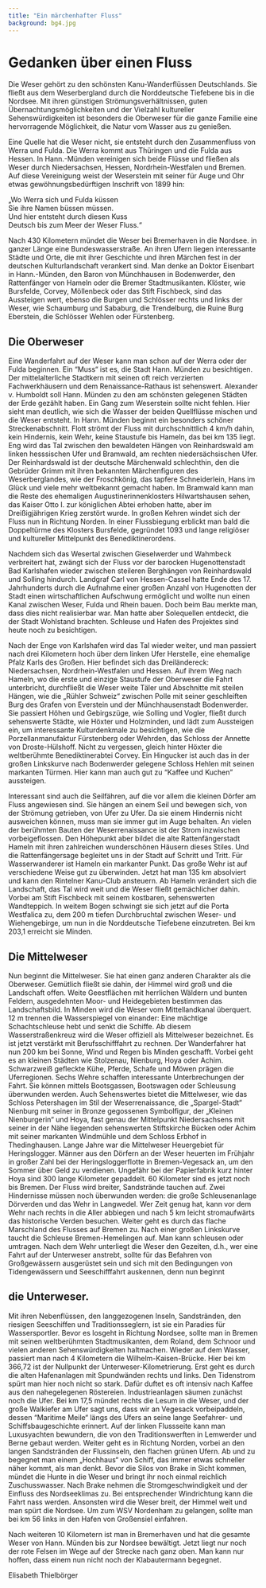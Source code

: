 ```yaml
---
title: "Ein märchenhafter Fluss"
background: bg4.jpg
---
```


# Gedanken über einen Fluss
Die Weser gehört zu den schönsten Kanu-Wanderflüssen Deutschlands. Sie fließt aus dem Weserbergland durch die Norddeutsche Tiefebene bis in die Nordsee. Mit ihren günstigen Strömungsverhältnissen, guten Übernachtungsmöglichkeiten und der Vielzahl kultureller Sehenswürdigkeiten ist besonders die Oberweser für die ganze Familie eine hervorragende Möglichkeit, die Natur vom Wasser aus zu genießen.

Eine Quelle hat die Weser nicht, sie entsteht durch den Zusammenfluss von Werra und Fulda. Die Werra kommt aus Thüringen und die Fulda aus Hessen. In Hann.-Münden vereinigen sich beide Flüsse und fließen als Weser durch Niedersachsen, Hessen, Nordrhein-Westfalen und Bremen. Auf diese Vereinigung weist der Weserstein mit seiner für Auge und Ohr etwas gewöhnungsbedürftigen Inschrift von 1899 hin: 

„Wo Werra sich und Fulda küssen  
Sie ihre Namen büssen müssen.  
Und hier entsteht durch diesen Kuss  
Deutsch bis zum Meer der Weser Fluss.“

Nach 430 Kilometern mündet die Weser bei Bremerhaven in die Nordsee. in ganzer Länge eine Bundeswasserstraße. An ihren Ufern liegen interessante Städte und Orte, die mit ihrer Geschichte und ihren Märchen fest in der deutschen Kulturlandschaft verankert sind. Man denke an Doktor Eisenbart in Hann.-Münden, den Baron von Münchhausen in Bodenwerder, den Rattenfänger von Hameln oder die Bremer Stadtmusikanten.  Klöster, wie Bursfelde, Corvey, Möllenbeck oder das Stift Fischbeck, sind das Aussteigen wert, ebenso die Burgen und Schlösser rechts und links der Weser, wie Schaumburg und Sababurg, die Trendelburg, die Ruine Burg Eberstein, die Schlösser Wehlen oder Fürstenberg. 

## Die Oberweser
Eine Wanderfahrt auf der Weser kann man schon auf der Werra oder der Fulda be­ginnen. Ein “Muss“ ist es, die Stadt Hann. Münden zu besichtigen. Der mittelalterliche Stadtkern mit seinen oft reich verzierten Fachwerkhäusern und dem Renaissance-Rathaus ist sehenswert. Alexander v. Humboldt soll Hann. Münden zu den am schönsten gelegenen Städten der Erde ge­zählt haben. Ein Gang zum Weserstein sollte nicht fehlen. Hier sieht man deutlich, wie sich die Wasser der beiden Quellflüsse mischen und die Weser entsteht.
In Hann. Münden beginnt ein besonders schöner Streckenabschnitt. Flott strömt der Fluss mit durchschnittlich 4 km/h dahin, kein Hindernis, kein Wehr, keine Staustufe bis Hameln, das bei km 135 liegt. Eng wird das Tal zwischen den bewaldeten Hängen von Reinhardswald am linken hesssischen Ufer und Bramwald, am rechten niedersächsischen Ufer. Der Reinhardswald ist der deutsche Märchenwald schlechthin, den die Gebrüder Grimm mit ihren  bekannten Märchenfiguren des Weserberglandes,  wie  der Froschkönig, das tapfere Schneiderlein, Hans im Glück und viele mehr weltbekannt gemacht haben. Im Bramwald kann man die Reste des ehemaligen Augustinerinnenklosters Hilwartshausen sehen, das Kaiser Otto I. zur königlichen Abtei erhoben hatte, aber im Dreißigjährigen Krieg zerstört wurde.
In großen Kehren windet sich der Fluss nun in Richtung Norden. In einer Flussbiegung erblickt man bald die Doppeltürme des Klosters Bursfelde, gegründet 1093 und lange religiöser und kultureller Mittelpunkt des Benediktinerordens.

Nachdem sich das Wesertal zwischen Gieselwerder und Wahmbeck verbreitert hat, zwängt sich der Fluss vor der barocken Hugenottenstadt Bad Karlshafen wieder zwischen steileren Berghängen von Reinhardswald und Solling hindurch. Landgraf Carl von Hessen-Cassel hatte Ende des 17. Jahrhunderts durch die Aufnahme einer großen Anzahl von Hugenotten der Stadt einen wirtschaftlichen Aufschwung ermöglicht und wollte nun einen Kanal zwischen Weser, Fulda und Rhein bauen. Doch beim Bau merkte man, dass dies nicht realisierbar war. Man hatte aber Solequellen entdeckt, die der Stadt Wohlstand brachten. Schleuse und Hafen des Projektes sind heute noch zu besichtigen.

Nach der Enge von Karlshafen wird das Tal wieder weiter, und man passiert nach drei Kilometern hoch über dem linken Ufer Herstelle, eine ehemalige Pfalz Karls des Großen. Hier befindet sich das Dreiländereck: Niedersachsen, Nordrhein-Westfalen und Hessen. Auf ihrem Weg nach Hameln, wo die erste und einzige Staustufe der Oberweser die Fahrt unterbricht, durchfließt die Weser weite Täler und Abschnitte mit steilen Hängen, wie die „Rühler Schweiz“ zwischen Polle mit seiner geschleiften Burg des Grafen von Everstein und der Münchhausenstadt Bodenwerder. Sie passiert Höhen und Gebirgszüge, wie Solling und Vogler, fließt durch sehenswerte Städte, wie Höxter und Holzminden, und lädt zum Aussteigen ein, um interessante Kulturdenkmale zu besichtigen, wie die Porzellanmanufaktur Fürstenberg oder Wehrden, das Schloss der Annette von Droste-Hülshoff. Nicht zu vergessen, gleich hinter Höxter die weltberühmte Benediktinerabtei Corvey. Ein Hingucker ist auch das in der großen Linkskurve nach Bodenwerder gelegene Schloss Hehlen mit seinen markanten Türmen. Hier kann man auch gut zu “Kaffee und Kuchen” aussteigen.

Interessant sind auch die Seilfähren, auf die vor allem die kleinen Dörfer am Fluss angewiesen sind. Sie hängen an einem Seil und bewegen sich, von der Strömung getrieben, von Ufer zu Ufer. Da sie einem Hindernis nicht ausweichen können, muss man sie immer gut im Auge behalten.
An vielen der berühmten Bauten der Weserrenaissance ist der Strom inzwischen vorbeigeflossen. Den Höhepunkt aber bildet die alte  Rattenfängerstadt Hameln mit ihren zahlreichen wunderschönen Häusern dieses Stiles. Und die Rattenfängersage begleitet uns in der Stadt auf Schritt und Tritt. Für Wasserwanderer ist Hameln ein markanter Punkt. Das große Wehr ist auf verschiedene Weise gut zu überwinden. Jetzt hat man 135 km absolviert und kann den Rintelner Kanu-Club ansteuern.
Ab Hameln verändert sich die Landschaft, das Tal wird weit und die Weser fließt gemächlicher dahin. Vorbei am Stift Fischbeck mit seinem kostbaren, sehenswerten Wandteppich. In weitem Bogen schwingt sie sich jetzt auf die Porta Westfalica zu, dem 200 m tiefen Durchbruchtal zwischen Weser- und Wiehengebirge, um nun in die Norddeutsche Tiefebene einzutreten. Bei km 203,1 erreicht sie Minden.

## Die Mittelweser
Nun beginnt die Mittelweser. Sie hat einen ganz anderen Charakter als die Oberweser. Gemütlich fließt sie dahin, der Himmel wird groß und die Landschaft offen. Weite Geestflächen mit herrlichen Wäldern und bunten Feldern, ausgedehnten Moor- und Heidegebieten bestimmen das Landschaftsbild. In Minden wird die Weser vom Mittellandkanal überquert. 12 m trennen die Wasserspiegel von einander: Eine mächtige Schachtschleuse hebt und senkt die Schiffe. Ab diesem Wasserstraßenkreuz wird die Weser offiziell als Mittelweser bezeichnet. Es ist jetzt verstärkt mit Berufsschifffahrt zu rechnen.
Der Wanderfahrer hat nun 200 km bei Sonne, Wind und Regen bis Minden geschafft. Vorbei geht es an kleinen Städten wie Stolzenau, Nienburg, Hoya oder Achim. Schwarzweiß gefleckte Kühe, Pferde, Schafe und Möwen prägen die Uferregionen. Sechs Wehre schaffen interessante Unterbrechungen der Fahrt. Sie können mittels Bootsgassen, Bootswagen oder Schleusung überwunden werden. 
Auch Sehenswertes bietet die Mittelweser, wie das Schloss Petershagen im Stil der Weserrenaissance, die „Spargel-Stadt“ Nienburg mit seiner in Bronze gegossenen  Symbolfigur, der „Kleinen Nienburgerin“  und Hoya, fast genau der Mittelpunkt Niedersachsens mit seiner in der Nähe liegenden sehenswerten Stiftskirche Bücken oder Achim mit seiner markanten Windmühle und dem Schloss Erbhof in Thedinghausen.
Lange Jahre war die Mittelweser Heuergebiet für Heringslogger. Männer aus den Dörfern an der Weser heuerten im Frühjahr in großer Zahl bei der Heringsloggerflotte in Bremen-Vegesack an, um den Sommer über Geld zu verdienen.
Ungefähr bei der Papierfabrik kurz hinter Hoya sind 300 lange Kilometer gepaddelt. 60 Kilometer sind es jetzt noch bis Bremen. Der Fluss wird breiter, Sandstrände tauchen auf. Zwei Hindernisse müssen noch überwunden werden: die große Schleusenanlage Dörverden und das Wehr in Langwedel. Wer Zeit genug hat, kann vor dem Wehr nach rechts in die Aller abbiegen und nach 5 km leicht stromaufwärts das historische Verden besuchen. Weiter geht es durch das flache Marschland des Flusses auf Bremen zu. Nach einer großen Linkskurve taucht die Schleuse Bremen-Hemelingen auf. Man kann schleusen oder umtragen. Nach dem Wehr unterliegt die Weser den Gezeiten, d.h., wer eine Fahrt auf der Unterweser anstrebt, sollte für das Befahren von Großgewässern ausgerüstet sein und sich mit den Bedingungen von Tidengewässern und Seeschifffahrt auskennen, denn nun beginnt

## die Unterweser.
Mit ihren Nebenflüssen, den langgezogenen Inseln, Sandstränden, den riesigen Seeschiffen und Traditionsseglern, ist sie ein Paradies für Wassersportler. 
Bevor es losgeht in Richtung Nordsee, sollte man in Bremen mit seinen weltberühmten Stadtmusikanten, dem Roland, dem Schnoor und vielen anderen Sehenswürdigkeiten haltmachen. Wieder auf dem Wasser, passiert man nach 4 Kilometern die Wilhelm-Kaisen-Brücke. Hier bei km 366,72 ist der Nullpunkt der Unterweser-Kilometrierung.
Erst geht es durch die alten Hafenanlagen mit Spundwänden rechts und links. Den Tidenstrom spürt man hier noch nicht so stark. Dafür duftet es oft intensiv nach Kaffee aus den nahegelegenen Röstereien. Industrieanlagen säumen zunächst noch die Ufer. Bei km 17,5 mündet rechts die Lesum in die Weser, und der große Walkiefer am Ufer sagt uns, dass wir an Vegesack vorbeipaddeln, dessen “Maritime Meile“ längs des Ufers an seine lange Seefahrer- und Schiffsbaugeschichte erinnert. Auf der linken Flussseite kann man Luxusyachten bewundern, die von den Traditionswerften in Lemwerder und Berne gebaut werden. Weiter geht es in Richtung Norden, vorbei an den langen Sandstränden der Flussinseln, den flachen grünen Ufern. Ab und zu begegnet man einem „Hochhaus“ von Schiff, das immer etwas schneller näher kommt, als man denkt. Bevor die Silos von Brake in Sicht kommen, mündet die Hunte in die Weser und bringt ihr noch einmal reichlich Zuschusswasser.  Nach Brake nehmen die Stromgeschwindigkeit und der Einfluss des Nordseeklimas zu. Bei entsprechender Windrichtung kann die Fahrt nass werden. Ansonsten wird die Weser breit, der Himmel weit und man spürt die Nordsee. Um zum WSV Nordenham zu gelangen, sollte man bei km 56 links in den Hafen von Großensiel einfahren.

Nach weiteren 10 Kilometern ist man in Bremerhaven und hat die gesamte Weser von Hann. Münden bis zur Nordsee bewältigt. Jetzt liegt nur noch der rote Felsen im Wege auf der Strecke nach ganz oben. Man kann nur hoffen, dass einem nun nicht noch der Klabautermann begegnet. 

Elisabeth Thielbörger
